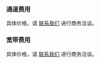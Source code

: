 ### 通道费用
具体价格，请 [联系我们](https://intl.cloud.tencent.com/contact-sales) 进行商务洽谈。

### 宽带费用
具体价格，请 [联系我们](https://intl.cloud.tencent.com/contact-sales) 进行商务洽谈。
